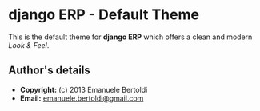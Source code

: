 django ERP - Default Theme
==========================

This is the default theme for **django ERP** which offers a clean and modern _Look & Feel_.

Author's details
----------------

 * **Copyright:** (c) 2013 Emanuele Bertoldi
 * **Email:** <emanuele.bertoldi@gmail.com>
